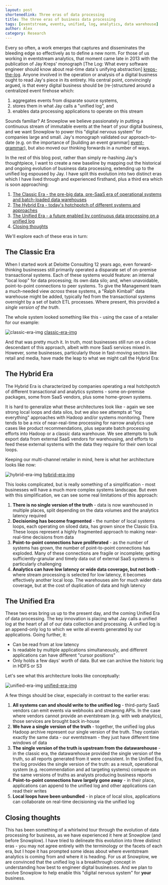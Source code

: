```yaml
---
layout: post
shortenedlink: Three eras of data processing
title: The three eras of business data processing
tags: [eventstream, events, unified, log, analytics, data warehouse]
author: Alex
category: Research
---
```


Every so often, a work emerges that captures and disseminates the bleeding edge so effectively as to define a new norm. For those of us working in eventstream analytics, that moment came late in 2013 with the publication of Jay Kreps' monograph [The Log: What every software engineer should know about real-time data's unifying abstraction] [kreps-the-log]. Anyone involved in the operation or analysis of a digital business ought to read Jay's piece in its entirety. His central point, convincingly argued, is that every digital business should be (re-)structured around a centralized event firehose which:

1. aggregates events from disparate source systems,
2. stores them in what Jay calls a "unified log", and
3. enables data processing applications to operate on this stream

Sounds familiar? At Snowplow we believe passionately in putting a continuous stream of immutable events at the heart of your digital business, and we want Snowplow to power this "digital nervous system" for companies large and small. Jay's monograph validated our approach-to-date (e.g. on the importance of [building an event grammar] [event-grammar]), but also moved our thinking forwards in a number of ways.

In the rest of this blog post, rather than simply re-hashing Jay's thoughtpiece, I want to create a new baseline by mapping out the historical and ongoing evolution of business data processing, extending up to the unified log espoused by Jay. I have split this evolution into two distinct eras which I have lived through and experienced firsthand, plus a third era which is soon approaching:

1. [The Classic Era  - the pre-big data, pre-SaaS era of operational systems and batch-loaded data warehouses](/blog/2014/01/20/the-three-eras-of-business-data-processing/#classic-era)
2. [The Hybrid Era - today's hotchpotch of different systems and approaches](/blog/2014/01/20/the-three-eras-of-business-data-processing/#hybrid-era)
3. [The Unified Era - a future enabled by continuous data processing on a unified log](/blog/2014/01/20/the-three-eras-of-business-data-processing/#unified-era)
4. [Closing thoughts](/blog/2014/01/20/the-three-eras-of-business-data-processing/#closing-thoughts)

We'll explore each of these eras in turn:

<!--more-->

<h2><a name="classic-era">The Classic Era</a></h2>

When I started work at Deloitte Consulting 12 years ago, even forward-thinking businesses still primarily operated a disparate set of on-premise transactional systems. Each of these systems would feature: an internal "local loop" for data processing; its own data silo; and, when unavoidable, point-to-point connections to peer systems. To give the Management team a much-needed view _across_ these systems, a "Ralph Kimball" data warehouse might be added, typically fed from the transactional systems overnight by a set of batch ETL processes. Where present, this provided a *single version of the truth*.

The whole system looked something like this - using the case of a retailer for our example:

![classic-era-img] [classic-era-img]

And that was pretty much it. In truth, most businesses still run on a close descendant of this approach, albeit with more SaaS services mixed in. However, some businesses, particularly those in fast-moving sectors like retail and media, have made the leap to what we might call the Hybrid Era:

<h2><a name="hybrid-era">The Hybrid Era</a></h2>

The Hybrid Era is characterized by companies operating a real hotchpotch of different transactional and analytics systems - some on-premise packages, some from SaaS vendors, plus some home-grown systems.

It is hard to generalize what these architectures look like - again we see strong local loops and data silos, but we also see attempts at "log everything" approaches with Hadoop and/or systems monitoring. There tends to be a mix of near-real-time processing for narrow analytics use cases like product recommendations, plus separate batch processing efforts into Hadoop or a classic data warehouse. We see attempts to bulk export data from external SaaS vendors for warehousing, and efforts to feed these external systems with the data they require for their own local loops.

Keeping our multi-channel retailer in mind, here is what her architecture looks like now:

![hybrid-era-img] [hybrid-era-img]

This looks complicated, but is really something of a simplification - most businesses will have a much more complex systems landscape. But even with this simplification, we can see some real limitations of this approach:

1. **There is no single version of the truth** - data is now warehoused in multiple places, split depending on the data volumes and the analytics latency required
2. **Decisioning has become fragmented** - the number of local systems loops, each operating on siloed data, has grown since the Classic Era. These loops represent a highly fragmented approach to making near-real-time decisions from data
3. **Point-to-point connections have proliferated** - as the number of systems has grown, the number of point-to-point connections has exploded. Many of these connections are fragile or incomplete; getting sufficiently-granular and timely data out of external SaaS systems is particularly challenging
4. **Analytics can have low latency or wide data coverage, but not both** - where stream processing is selected for low latency, it becomes effectively another local loop. The warehouses aim for much wider data coverage, but at the cost of duplication of data and high latency

<h2><a name="unified-era">The Unified Era</a></h2>

These two eras bring us up to the present day, and the coming Unified Era of data processing. The key innovation is placing what Jay calls a unified log at the heart of all of our data collection and processing. A unified log is an append-only log to which we write all events generated by our applications. Going further, it:

* Can be read from at low latency
* Is readable by multiple applications simultaneously, and different applications can have different "cursor positions"
* Only holds a few days' worth of data. But we can archive the historic log in HDFS or S3

Let's see what this architecture looks like conceptually:

![unified-era-img] [unified-era-img]

A few things should be clear, especially in contrast to the earlier eras:

1. **All systems can and should write to the unified log** - third-party SaaS vendors can emit events via webhooks and streaming APIs. In the case where vendors cannot provide an eventstream (e.g. with web analytics), those services are brought back in-house
2. **We have a single version of the truth** - together, the unified log plus Hadoop archive represent our single version of the truth. They contain exactly the same data - our eventstream - they just have different time windows of data
3. **The single version of the truth is upstream from the datawarehouse** - in the classic era, the datawarehouse provided the single version of the truth, so all reports generated from it were consistent. In the Unified Era, the log provides the single version of the truth: as a result, operational system (e.g. recommendation and ad targeting systems) compute on the same versions of truths as analysts producing business reports
4. **Point-to-point connections have largely gone away** - in their place, applications can append to the unified log and other applications can read their writes
5. **Local loops have been unbundled** - in place of local silos, applications can collaborate on real-time decisioning via the unified log 

<h2><a name="closing-thoughts">Closing thoughts</a></h2>

This has been something of a whirlwind tour through the evolution of data processing for business, as we have experienced it here at Snowplow (and before Snowplow). I have tried to delineate this evolution into three distinct eras - you may not agree entirely with the terminology or the facets of each era, but I hope it has prompted some ideas about where eventstream analytics is coming from and where it is heading. For us at Snowplow, we are convinced that the unified log is a breakthrough concept in understanding how best to engineer digital businesses. And we plan to evolve Snowplow to help enable this "digital nervous system" for **your** business.

[kreps-the-log]: http://engineering.linkedin.com/distributed-systems/log-what-every-software-engineer-should-know-about-real-time-datas-unifying
[event-grammar]: http://snowplowanalytics.com/blog/2013/08/12/towards-universal-event-analytics-building-an-event-grammar/

[classic-era-img]: /assets/img/blog/2014/01/classic-era.png
[hybrid-era-img]: /assets/img/blog/2014/01/hybrid-era.png
[unified-era-img]: /assets/img/blog/2014/01/unified-era.png
